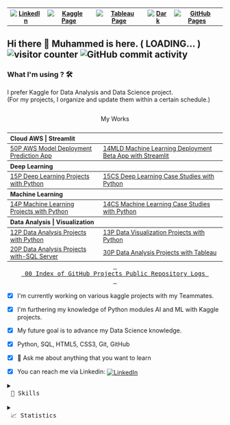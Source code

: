 <!DOCTYPE html>
<html>
<head>
<link href="style.css" rel="stylesheet" type="text/css">
<link href="style.css" rel="stylesheet">

<link href="style.css" rel="preload" as="style">

<link href="script.js" rel="preload" as="script">
<script src="script.js"></script>
</head>
<body>

<table align="center">
<!-- CHANGE-01 /username/ yerine account user name yaz -->
<tr>
<th valign="middle">
<!-- LinkedIn -->
    <a href="https://www.linkedin.com/in/çelik-muhammed" target="_blank">
    <img src="https://img.shields.io/badge/linkedin-%230077B5.svg?&style=for-the-badge&logo=linkedin&logoColor=white" alt="LinkedIn" title="LinkedIn" height="36" style="vertical-align:middle"></a></th>
<th>
<!-- Kaggle -->
    <a href="https://www.kaggle.com/clkmuhammed" target="_blank">
    <img src="https://www.kaggle.com/static/images/site-logo.svg" alt="Kaggle Page" title="Kaggle Page" height="36" style="vertical-align:middle"></a></th>
<th valign="middle">
<!-- Tableau -->
    <a href="https://public.tableau.com/app/profile/celikmuhammed" target="_blank">
    <img src="https://www.tableau.com/sites/default/files/2021-05/tableau_rgb_500x104.png" alt="Tableau Page" title="Tableau Page" height="36" style="vertical-align:middle"></a></th> 
<th>
<!-- Medium -->
    <a href="https://celik-muhammed.medium.com" target="_blank">
    <picture>
        <source media="(prefers-color-scheme: dark)" srcset="https://theme.zdassets.com/theme_assets/224203/4a55138e21ad44a9c72c8295181c79fe938a2ae6.svg" alt="Medium Page-light" title="Medium Page" height="36" style="vertical-align:middle">
        <img alt="Dark" src="https://cdn-static-1.medium.com/sites/medium.com/about/images/Medium-Logo-Black-RGB-1.svg" alt="Medium Page-dark" title="Medium Page" height="36" style="vertical-align:middle">
    </picture></a></th> 
<th>
<!-- Github Pages -->
    <a href="https://celik-muhammed.github.io" target="_blank">
    <img src="https://user-images.githubusercontent.com/94930605/160260064-ff3aa908-cbfd-4350-ab28-a26a0b7a1819.png" alt="GitHub Pages" title="GitHub Pages" height="36" style="vertical-align:middle"></a></th>    
</tr>
</table>
       
<h2> Hi there 👋 Muhammed is here. ( LOADING... ) 
<!-- CHANGE-02 ...username=myname myname yerine github user name yaz -->
    <img src="https://komarev.com/ghpvc/?username=celik-muhammed" alt="visitor counter" title="Profile Views"/> 
    <img src="https://img.shields.io/github/commit-activity/y/celik-muhammed/celik-muhammed" alt="GitHub commit activity" title="GitHub commit activity"/> </h2>
<h3>What I'm using ? 🛠</h3>

I prefer Kaggle for Data Analysis and Data Science project.<br>
(For my projects, I organize and update them within a certain schedule.)
<br/>
    

<table align="center">
<!-- CHANGE-03 /username/ yerine github user name yaz --> 
<caption><p align="center" id="my_msg" onclick="javascript:alert('event has been triggered');">My Works</p></caption>
<thead align="left"><tr><th colspan=2>Cloud AWS | Streamlit</th></tr></thead>
<tbody>
<tr>
<td>    
<!--     AWS Cloud -->
    <a href="https://github.com/celik-muhammed/50P-AWS-Model-Deployment-Prediction-App/blob/master/README.md" target="_blank"  title="AWS">50P AWS Model Deployment Prediction App</a></td>
<td>
<!--     Streamlit Cloud -->
    <a href="https://github.com/celik-muhammed/14MLD-Machine-Learning-Deployment-Beta-App-with-Streamlit/blob/master/README.md" target="_blank"  title="Streamlit">14MLD Machine Learning Deployment Beta App with Streamlit</a></td>
</tr>
</tbody>    
    
<thead align="left"><tr><th colspan=2>Deep Learning</th></tr></thead>
<tbody>
<tr>
<td>
<!--     Projects -->
    <a href="https://github.com/celik-muhammed/15P-Deep-Learning-Projects-with-Python/blob/master/README.md" target="_blank"  title="Projects">15P Deep Learning Projects with Python</a></td>
<td>
<!--     Case Studies -->
    <a href="https://github.com/celik-muhammed/15CS-Deep-Learning-Case-Studies-with-Python/blob/master/README.md" target="_blank"  title="Case Studies">15CS Deep Learning Case Studies with Python</a></td>
</tr>
</tbody> 
    
<thead align="left"><tr><th colspan=2>Machine Learning</th></tr></thead>
<tbody>
<tr>
<td>
<!--     Projects -->
    <a href="https://github.com/celik-muhammed/14P-Machine-Learning-Projects-with-Python/blob/master/README.md" target="_blank"  title="Projects">14P Machine Learning Projects with Python</a></td>
<td>
<!--     Case Studies -->
    <a href="https://github.com/celik-muhammed/14CS-Machine-Learning-Case-Studies-with-Python/blob/master/README.md" target="_blank"  title="Case Studies">14CS Machine Learning Case Studies with Python</a></td>
</tr>
</tbody> 
    
<thead align="left"><tr><th colspan=2>Data Analysis | Visualization</th></tr></thead>
<tbody>
<tr>
<td>
<!--     Projects -->
    <a href="https://github.com/celik-muhammed/12P-Data-Analysis-Projects-with-Python/blob/master/README.md" target="_blank"  title="Projects">12P Data Analysis Projects with Python</a></td>
<td>
<!--     Projects -->
    <a href="https://github.com/celik-muhammed/13p-Data-Visualization-Projects-with-Python/blob/master/README.md" target="_blank"  title="Projects">13P Data Visualization Projects with Python</a></td>
</tr>
<tr>
<td>
<!--     Projects -->
    <a href="https://github.com/celik-muhammed/20P-Data-Analysis-Projects-with-SQL-Server/blob/master/README.md" target="_blank"  title="Projects">20P Data Analysis Projects with-SQL Server</a></td>
<td>
<!--     Projects -->
    <a href="https://github.com/celik-muhammed/30P-Projects-Data-Analysis-with-Tableau/blob/master/README.md" target="_blank"  title="Projects">30P Data Analysis Projects with Tableau</a></td>
</tr>
</tbody>
    
<tfoot>
<tr>
<td colspan=2 align="center">
<!--     Index -->
    <a href="https://github.com/celik-muhammed/00-Index-of-GitHub-Projects-Public-Repository-Logs/blob/master/README.md" target="_blank"  title="Projects"><kbd> <br> 00 Index of GitHub Projects Public Repository Logs <br> </kbd></a></td>
</tr>
</tfoot>
</table>


- [x] I'm currently working on various kaggle projects with my Teammates.

- [x] I'm furthering my knowledge of Python modules AI and ML with Kaggle projects.

- [x] My future goal is to advance my Data Science knowledge.

- [x] Python, SQL, HTML5, CSS3, Git, GitHub

- [x] 💬 Ask  me about anything that you want to learn


<!-- CHANGE-04 /username/ yerine account user name yaz -->
- [x] You can reach me via Linkedin: <a href="https://www.linkedin.com/in/çelik-muhammed" target="_blank"><img src="https://img.shields.io/badge/linkedin-%230077B5.svg?&style=for-the-badge&logo=linkedin&logoColor=white" alt="LinkedIn" title="LinkedIn" width="10%" height="18.5" style="vertical-align:middle"></a>

<details>
<summary><kbd> <br> 🚀 Skills <br> </kbd></summary>
    
<table align="center" id='table' border=1>
<!-- CHANGE-05 /username/ yerine github user name yaz --> 
<thead valign="center"><tr><th colspan="4">🚀 Skills</th></tr></thead>
<thead align="left"><tr><th colspan="4">Data Analysis Modules</th></tr></thead>
<tbody align="center">
    <tr><!--  # Python Data Analysis Modules -->
    <td><a href="https://www.python.org/" target="_blank"><img src="https://www.python.org/static/img/python-logo.png" alt="python" title='python' height='41'/></a></td>
    <td><a href="https://numpy.org/" target="_blank"><picture><source media="(prefers-color-scheme: dark)" srcset="https://raw.githubusercontent.com/numpy/numpy/main/branding/logo/primary/numpylogolight.png" alt="numpy" title='numpy' height='41'><img alt="Text changing depending on mode. Light: 'So light!' Dark: 'So dark!'" src="https://raw.githubusercontent.com/numpy/numpy/main/branding/logo/primary/numpylogo.png" alt="numpy" title='numpy' height='41'></picture></a></td>
    <td><a href="https://pandas.pydata.org/" target="_blank"><picture><source media="(prefers-color-scheme: dark)" srcset="https://pandas.pydata.org/static/img/pandas_white.svg" alt="pandas" title='pandas' height='41'><img alt="Text changing depending on mode. Light: 'So light!' Dark: 'So dark!'" src="https://pandas.pydata.org/static/img/pandas.svg" alt="pandas" title='pandas' height='41'></picture></a></td>
    <td><a href="https://scipy.org/" target="_blank"><img src="https://scipy.org/images/logo.svg" alt="scipy" title='scipy' height='41'/></a></td>
    </tr>
</tbody>
<thead align="left"><tr><th colspan="4">Data Visualization Modules</th></tr></thead>
<tbody align="center">
    <tr><!--  # Python Data Visualization Modules -->
    <td><a href="https://matplotlib.org/" target="_blank"><img src="https://matplotlib.org/_static/images/logo2.svg" alt="matplotlib" title='matplotlib' height='41'/></a></td>
    <td><a href="https://seaborn.pydata.org/" target="_blank"><img src="https://seaborn.pydata.org/_static/logo-wide-lightbg.svg" alt="seaborn" title='seaborn' height='41'/></a></td>
    <td colspan='2'><a href="https://github.com/plotly" target="_blank"><picture><source media="(prefers-color-scheme: dark)" srcset="https://plotly.com/all_static/images/graphing_library.svg" alt="plotly" title='plotly' height='41'><img alt="Text changing depending on mode. Light: 'So light!' Dark: 'So dark!'" src="https://plotly.com/all_static/images/graphing_library_dark.svg" alt="plotly" title='plotly' height='41'></picture></a></td>
    </tr>
</tbody>
<thead align="left"><tr><th colspan="4">Database - SQL Server & SQLite</th></tr></thead>
<tbody align="center">
    <tr><!--  # SQL Server & SQLite -->
    <td><a href="https://docs.microsoft.com/en-us/sql/tools/overview-sql-tools?view=sql-server-ver16" target="_blank"><img src="https://docs.microsoft.com/en-us/sql/tools/media/overview-sql-tools/ssms.svg?view=sql-server-ver15" alt="ssms" title='sql-tools' height='41'/></a></td>
    <td><a href="https://docs.microsoft.com/en-us/sql/tools/overview-sql-tools?view=sql-server-ver16" target="_blank"><img src="https://docs.microsoft.com/en-us/sql/tools/media/overview-sql-tools/azure-data-studio.svg?view=sql-server-ver15" alt="azure-data-studio" title='sql-tools' height='41'/></a></td>
    <td><a href="https://docs.microsoft.com/en-us/sql/tools/overview-sql-tools?view=sql-server-ver16" target="_blank"><img src="https://docs.microsoft.com/en-us/sql/tools/media/overview-sql-tools/ssdt.svg?view=sql-server-ver15" alt="ssdt" title='sql-tools' height='41'/></a></td>
    <td><a href="https://www.sqlite.org/index.html" target="_blank"><img src="https://www.sqlite.org/images/sqlite370_banner.gif" alt="sqlite" title='sql-tools' height='41'/> </a></td>
    </tr>
    <tr><!--  # Tableau -->
    <td colspan="4"><a href="https://www.tableau.com/" target="_blank"><img src="https://www.tableau.com/sites/default/files/2021-05/tableau_rgb_500x104.png" alt="tableau" title='tableau' height='41'/></a></td>
    </tr>
</tbody>
<thead align="left"><tr><th colspan="4">ML - Machine Learning Modules</th></tr></thead>
<tbody align="center">
<tr><!--  # ML - Machine Learning Modules -->
    <td><a href="https://scikit-learn.org/stable/" target="_blank"><img src="https://scikit-learn.org/stable/_images/scikit-learn-logo-notext.png" alt="scikit-learn" title='scikit-learn' height='41'/></a></td>
    <td><a href="https://www.scikit-yb.org/en/latest/" target="_blank"><img src="https://raw.githubusercontent.com/DistrictDataLabs/yellowbrick/develop/docs/images/yb-lego.png" alt="yellowbrick" title='yellowbrick' height='41'/></a></td>
    <td><a href="https://scikit-plot.readthedocs.io/en/stable/#" target="_blank"><img src="https://pypi.org/static/images/logo-small.95de8436.svg" alt="scikit-plot" title='scikit-plot' height='41'/></a></td>
    <td><a href="https://xgboost.readthedocs.io/en/stable/" target="_blank"><img src="https://raw.githubusercontent.com/dmlc/dmlc.github.io/master/img/logo-m/xgboost.png" alt="xgboost " title='xgboost' height='41'/></a></td>
    </tr>
</tbody>
<thead align="left"><tr><th colspan="4">DL - Deep Learning Modules</th></tr></thead>
<tbody align="center">
<tr><!--  # Deep Learning Modules -->
    <td colspan='2'><a href="https://www.tensorflow.org/" target="_blank"><img src="https://www.gstatic.com/devrel-devsite/prod/vda9a852fe58dc4f0a77df9bfbfef645e053a541851391590524ef926ac0c5e1c/tensorflow/images/lockup.svg" alt="tensorflow" title='tensorflow' height='41'/></a></td>
    <td colspan='2'><a href="https://keras.io/" target="_blank"><img src="https://keras.io/img/logo.png" alt="keras" title='keras' height='41'/></a></td>
    </tr>
</tbody>
<thead align="left"><tr><th colspan="4">NLP - Natural Language Processing Modules</th></tr></thead>
<tbody align="center">
<tr><!--  # Natural Language Toolkit (NLTK) -->
    <td colspan='2'><a href="https://github.com/nltk" target="_blank"><img src="https://raw.githubusercontent.com/nltk/nltk.github.com/master/_static/img/favicon-32x32.png" alt="Natural Language Toolkit (NLTK)" title='Natural Language Toolkit (NLTK)' height='41'/></a></td>
    <td colspan='2'><a href="https://spacy.io/" target="_blank"><img src="https://raw.githubusercontent.com/explosion/spaCy/master/website/src/images/icon.png" alt="spaCy" title='spaCy' height='41'/></a></td>
    </tr>
</tbody>
<thead align="left"><tr><th colspan="4">Cloud Computing with Machine Learning Deployment</th></tr></thead>
<tbody align="center">
<tr><!--  # AWS Modules -->
    <td colspan='2'><a href="https://docs.aws.amazon.com/" target="_blank"><img src="https://d3c9ouasuy8pg6.cloudfront.net/dist/images/aws-logo-light_2a8d69e93c95850234f1c278e70f7ddb.png" alt="aws.amazon" title='aws.amazon' height='41'/></a></td>
    <td><a href="https://streamlit.io/" target="_blank"><picture><source media="(prefers-color-scheme: dark)" srcset="https://streamlit.io/images/brand/streamlit-logo-secondary-colormark-lighttext.png" alt="streamlit" title='streamlit' height='41'><img alt="Text changing depending on mode. Light: 'So light!' Dark: 'So dark!'" src="https://streamlit.io/images/brand/streamlit-logo-secondary-colormark-darktext.png" alt="streamlit" title='streamlit' height='41'></picture></a></td>
    <td><a href="https://github.com/pallets/flask" target="_blank"><img src="https://raw.githubusercontent.com/pallets/flask/c34c84b69085e6bce67d0701b8f8ba3145f42ff2/artwork/logo-full.svg" alt="flask" title='flask' height='41'/></a></td>
    </tr>
</tbody>
<thead align="left"><tr><th colspan="4">Web Programing</th></tr></thead>
<tbody align="center">
<tr><!--  # Web Programing --> 
    <td><a href="https://github.com/mattcone/markdown-guide" target="_blank"><picture><source media="(prefers-color-scheme: dark)" srcset="https://raw.githubusercontent.com/mattcone/markdown-guide/6a3ff8c89d6f6d3af05bd66246f777f512be8b53/assets/images/markdown-mark.svg" alt="markdown" title='markdown' height='41'><img alt="Text changing depending on mode. Light: 'So light!' Dark: 'So dark!'" src="https://raw.githubusercontent.com/mattcone/markdown-guide/6a3ff8c89d6f6d3af05bd66246f777f512be8b53/assets/favicons/safari-pinned-tab.svg" alt="markdown" title='markdown' height='41'></picture></a></td>
    <td><a href="https://www.w3schools.com/html/" target="_blank"><img src="https://user-images.githubusercontent.com/94930605/160258641-8ae74778-b44c-4767-a777-e5ece56b29f8.png" alt="html5" title='html5' height='41'/></a></td>
    <td><a href="https://www.w3schools.com/css/default.asp" target="_blank"><img src="https://user-images.githubusercontent.com/94930605/160258671-03184473-a73b-4c7a-865c-4bc4a3864fcc.png" alt="css3" title='css3' height='41'/></a></td>
    <td><a href="https://www.w3schools.com/js/default.asp" target="_blank"><img src="https://cdn.icon-icons.com/icons2/2108/PNG/512/javascript_icon_130900.png" alt="javascript" title='javascript' height='41'/></a></td>
    </tr>
</tbody>
<thead align="left"><tr><th colspan="4">Web Requirements</th></tr></thead>
<tbody align="center">
    <tr><!--  # Web Requirements -->
    <td><a href="https://git-scm.com/" target="_blank"> <img src="https://www.vectorlogo.zone/logos/git-scm/git-scm-icon.svg" alt="git" title='git' height='41'/></a></td>
    <td><a href="https://github.com/" target="_blank"> <img src="https://github.githubassets.com/images/modules/logos_page/GitHub-Mark.png" alt="gitHub" title='gitHub' height='41'/></a></td>
    <td><a href="https://www.atlassian.com/" target="_blank"> <img src="https://img.shields.io/badge/jira-1e90ff.svg?&style=for-the-badge&logo=jira&logoColor=white" alt="jira" title='jira' height='41'/></a></td>
    <td colspan="3"><a href="#" target="_blank"> <img src="https://cdn.bfldr.com/5H442O3W/at/pl546j-7le8zk-6gwiyo/Slack_Mark.svg?auto=webp&format=png" alt="slack" title='slack' height='41'/></a></td>
    </tr>
</tbody>
<thead align="left"><tr><th colspan="4">Python IDE's</th></tr></thead>
<tbody align="center">
    <tr><!--  # Python IDE's -->
    <td><a href="https://colab.research.google.com/?utm_source=scs-index" target="_blank"><img src="https://colab.research.google.com/img/colab_favicon_256px.png" alt="colab.research.google" title='colab.research.google' height='41'/></a></td>
    <td><a href="https://jupyter.org/" target="_blank"><picture><source media="(prefers-color-scheme: dark)" srcset="https://raw.githubusercontent.com/jupyter/design/master/logos/Rectangle%20Logo/rectanglelogo-whitetext-orangebody-whitemoons/rectanglelogo-whitetext-orangebody-whitemoons.png" alt="jupyter" title='jupyter' height='41'><img alt="Text changing depending on mode. Light: 'So light!' Dark: 'So dark!'" src="https://raw.githubusercontent.com/jupyter/design/master/logos/Rectangle%20Logo/rectanglelogo-greytext-orangebody-greymoons/rectanglelogo-greytext-orangebody-greymoons.png" alt="jupyter" title='jupyter' height='41'></picture></a></td>
    <td><a href="https://www.anaconda.com/" target="_blank"><img src="https://files.anaconda.com/production/resources/open-source/conda-artboard.svg" alt="anaconda" title='anaconda' height='41'/></a></td>
    <td><a href="https://code.visualstudio.com/" target="_blank"><img src="https://docs.microsoft.com/en-us/sql/tools/media/overview-sql-tools/visual-studio-code.svg?view=sql-server-ver15" alt="vs-code" title='vs-code' height='41'/></a></td>
    </tr>
    <tr>
    <!--  # Others -->    
    <td><a href="https://www.jetbrains.com/pycharm/" target="_blank"><img src="https://resources.jetbrains.com/storage/products/company/brand/logos/PyCharm_icon.svg" alt="pycharm" title='pycharm' height='41'/></a></td>
    <td colspan="3"><a href="" target="_blank"><img src="" alt="" height='41'/></a></td>
    </tr>
</tbody>
</table> 
<!-- other useful images -->
<!-- 
<a href="#" target="_blank"> <img src="https://cdn.icon-icons.com/icons2/2415/PNG/512/react_original_wordmark_logo_icon_146375.png" alt="react" width="50"/></a>
<a href="#" target="_blank"> <img src="https://www.pngkit.com/png/detail/373-3738691_react-native-svg-transformer-allows-you-import-svg.png" alt="react-native" width="50"/></a> 
<a href="#" target="_blank"> <img src="https://upload.wikimedia.org/wikipedia/commons/4/49/Redux.png" alt="redux" height='41'/></a> 
<a href="#" target="_blank"> <img src="https://cdn.icon-icons.com/icons2/2415/PNG/512/nodejs_original_logo_icon_146411.png" alt="node-js" height='41'/></a> 
<a href="#" target="_blank"> <img src="https://miro.medium.com/max/875/0*r1BTGwo9cd8IGNQQ.jpeg" alt="express" height='41' /></a> 
<a href="#" target="_blank"> <img src="https://getbootstrap.com/docs/5.2/assets/brand/bootstrap-logo-shadow.png" alt="bootstrap" height='41'/></a> 
<a href="#" target="_blank"> <img src="https://v4.mui.com/static/ads-in-house/figma.png" alt="material-ui" height='41'/></a> 
<a href="#" target="_blank"> <img src="https://cdn.icon-icons.com/icons2/2415/PNG/512/mysql_original_wordmark_logo_icon_146417.png" alt="MySQL" height='41'/></a> 
<a href="#" target="_blank"> <img src="https://www.vectorlogo.zone/logos/postgresql/postgresql-ar21.svg" alt="PostgreSQL" height='41'/></a> 
<a href="#" target="_blank"> <img src="https://www.vectorlogo.zone/logos/mongodb/mongodb-ar21.svg" alt="MongoDB" height='41'/></a> 
<a href="#" target="_blank"> <img src="https://cdn.icon-icons.com/icons2/2415/PNG/512/django_plain_logo_icon_146558.png" alt="django" height='41'/></a>   
 -->
       
</details>
              
      

<details>
<summary><kbd> <br> 📈 Statistics <br> </kbd></summary>

## 📈 Statistics
<p align="center">
<!-- CHANGE-06 /username/ yerine github user name yaz --> 
       <img src="https://github-readme-stats.vercel.app/api?username=celik-muhammed&theme=chartreuse-dark&show_icons=true" alt="my github stats" width="49%"/>&nbsp;
       <img src="https://github-readme-streak-stats.herokuapp.com/?user=celik-muhammed&theme=chartreuse-dark&show_icons=true" alt="my commit status" width="49%" /></p>
<p align="center"> <img src="https://github-readme-stats.vercel.app/api/top-langs/?username=celik-muhammed&theme=chartreuse-dark&layout=compact" alt="languages" width="50%" ></p>
</details>

</body>
</html>



<!--
**celik-muhammed/celik-muhammed** is a ✨ _special_ ✨ repository because its `README.md` (this file) appears on your GitHub profile.

Here are some ideas to get you started:

- 🔭 I’m currently working on ...
- 🌱 I’m currently learning ...
- 👯 I’m looking to collaborate on ...
- 🤔 I’m looking for help with ...
- 💬 Ask me about ...
- 📫 How to reach me: ...
- 😄 Pronouns: ...
- ⚡ Fun fact: ...
-->






<!-- theme -->
<!-- 
![GitHub-Mark-Light](https://user-images.githubusercontent.com/3369400/139447912-e0f43f33-6d9f-45f8-be46-2df5bbc91289.png#gh-dark-mode-only)![GitHub-Mark-Dark](https://user-images.githubusercontent.com/3369400/139448065-39a229ba-4b06-434b-bc67-616e2ed80c8f.png#gh-light-mode-only)

[<picture><source media="(prefers-color-scheme: dark)" srcset="https://theme.zdassets.com/theme_assets/224203/4a55138e21ad44a9c72c8295181c79fe938a2ae6.svg" alt="kaggle" height="26"><img alt="Dark" src="https://cdn-static-1.medium.com/sites/medium.com/about/images/Medium-Logo-Black-RGB-1.svg" alt="kaggle" height="26"></picture>](link)

<picture>
  <source media="(prefers-color-scheme: dark)" srcset="https://raw.githubusercontent.com/stefanjudis/github-light-dark-image-example/main/dark.png">
  <img alt="Text changing depending on mode. Light: 'So light!' Dark: 'So dark!'" src="https://raw.githubusercontent.com/stefanjudis/github-light-dark-image-example/main/light.png">
</picture>
-->


<!-- Diagram -->
<!-- 
```mermaid
graph TD;
    A--\>B;
    A--\>C;
    B--\>D;
    C--\>D;
```
-->


<!-- Map -->
<!--
```geojson
{
  "type": "FeatureCollection",
  "features": [
    {
      "type": "Feature",
      "id": 1,
      "properties": {
        "ID": 0
      },
      "geometry": {
        "type": "Polygon",
        "coordinates": [
          [
              [-90,35],
              [-90,30],
              [-85,30],
              [-85,35],
              [-90,35]
          ]
        ]
      }
    }
  ]
}
```
-->
    
